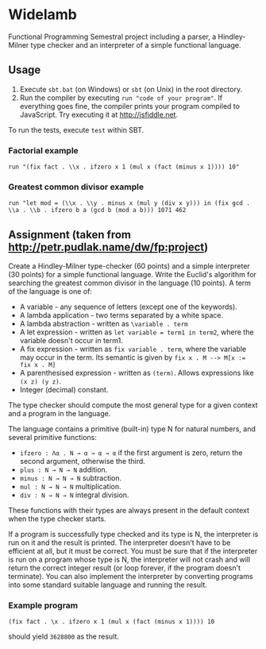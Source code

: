 # Widelamb

Functional Programming Semestral project including a parser, a Hindley-Milner type checker and an interpreter of a simple functional language.

## Usage

1. Execute `sbt.bat` (on Windows) or `sbt` (on Unix) in the root directory.
2. Run the compiler by executing `run "code of your program"`. If everything goes fine, the compiler prints your program compiled to JavaScript. Try executing it at http://jsfiddle.net.

To run the tests, execute `test` within SBT.

### Factorial example

`run "(fix fact . \\x . ifzero x 1 (mul x (fact (minus x 1)))) 10"`

### Greatest common divisor example

`run "let mod = (\\x . \\y . minus x (mul y (div x y))) in (fix gcd . \\a . \\b . ifzero b a (gcd b (mod a b))) 1071 462`

## Assignment (taken from http://petr.pudlak.name/dw/fp:project)

Create a Hindley-Milner type-checker (60 points) and a simple interpreter (30 points) for a simple functional language. Write the Euclid's algorithm for searching the greatest common divisor in the language (10 points). 
A term of the language is one of: 

- A variable - any sequence of letters (except one of the keywords).
- A lambda application - two terms separated by a white space.
- A lambda abstraction - written as `\variable . term`
- A let expression - written as `let variable = term1 in term2`, where the variable doesn't occur in term1.
- A fix expression - written as `fix variable . term`, where the variable may occur in the term. Its semantic is given by `fix x . M --> M[x := fix x . M]`
- A parenthesised expression - written as `(term)`. Allows expressions like `(x z) (y z)`.
- Integer (decimal) constant.

The type checker should compute the most general type for a given context and a program in the language. 

The language contains a primitive (built-in) type N for natural numbers, and several primitive functions: 

- `ifzero : Λα . N → α → α → α` if the first argument is zero, return the second argument, otherwise the third.
- `plus : N → N → N` addition.
- `minus : N → N → N` subtraction.
- `mul : N → N → N` multiplication.
- `div : N → N → N` integral division.

These functions with their types are always present in the default context when the type checker starts. 

If a program is successfully type checked and its type is N, the interpreter is run on it and the result is printed. The interpreter doesn't have to be efficient at all, but it must be correct. You must be sure that if the interpreter is run on a program whose type is N, the interpreter will not crash and will return the correct integer result (or loop forever, if the program doesn't terminate). You can also implement the interpreter by converting programs into some standard suitable language and running the result. 

### Example program 

`(fix fact . \x . ifzero x 1 (mul x (fact (minus x 1)))) 10`

should yield `3628800` as the result.
